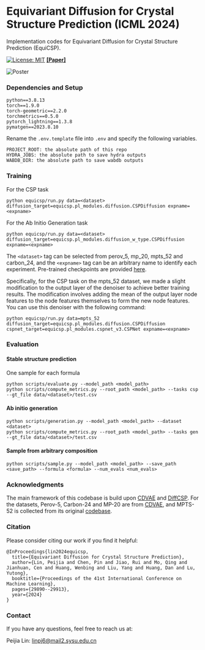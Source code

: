 # Equivariant Diffusion for Crystal Structure Prediction (ICML 2024)

Implementation codes for Equivariant Diffusion for Crystal Structure Prediction (EquiCSP). 

[![License: MIT](https://img.shields.io/badge/License-MIT-yellow.svg)](https://github.com/EmperorJia/EquiCSP/blob/main/LICENSE)   [**[Paper]**](https://icml.cc/virtual/2024/poster/33915)

![Poster](fig/EquiCSP_poster.png "Poster")

### Dependencies and Setup

```
python==3.8.13
torch==1.9.0
torch-geometric==2.2.0
torchmetrics==0.5.0
pytorch_lightning==1.3.8
pymatgen==2023.8.10
```

Rename the `.env.template` file into `.env` and specify the following variables.

```
PROJECT_ROOT: the absolute path of this repo
HYDRA_JOBS: the absolute path to save hydra outputs
WABDB_DIR: the absolute path to save wabdb outputs
```

### Training

For the CSP task

```
python equicsp/run.py data=<dataset> diffusion_target=equicsp.pl_modules.diffusion.CSPDiffusion expname=<expname> 
```

For the Ab Initio Generation task

```
python equicsp/run.py data=<dataset> diffusion_target=equicsp.pl_modules.diffusion_w_type.CSPDiffusion expname=<expname>
```

The ``<dataset>`` tag can be selected from perov_5, mp_20, mpts_52 and carbon_24, and the ``<expname>`` tag can be an arbitrary name to identify each experiment. Pre-trained checkpoints are provided [here](https://drive.google.com/drive/folders/1Dw945rCLCT3jbQ8FZsAxCCVMjeo-PByc?usp=drive_link).

Specifically, for the CSP task on the mpts_52 dataset, we made a slight modification to the output layer of the denoiser to achieve better training results. The modification involves adding the mean of the output layer node features to the node features themselves to form the new node features. You can use this denoiser with the following command:

```
python equicsp/run.py data=mpts_52 diffusion_target=equicsp.pl_modules.diffusion.CSPDiffusion cspnet_target=equicsp.pl_modules.cspnet_v3.CSPNet expname=<expname>
```

### Evaluation

#### Stable structure prediction 

One sample for each formula

```
python scripts/evaluate.py --model_path <model_path>
python scripts/compute_metrics.py --root_path <model_path> --tasks csp --gt_file data/<dataset>/test.csv 
```

#### Ab initio generation

```
python scripts/generation.py --model_path <model_path> --dataset <dataset>
python scripts/compute_metrics.py --root_path <model_path> --tasks gen --gt_file data/<dataset>/test.csv
```


#### Sample from arbitrary composition

```
python scripts/sample.py --model_path <model_path> --save_path <save_path> --formula <formula> --num_evals <num_evals>
```

### Acknowledgments

The main framework of this codebase is build upon [CDVAE](https://github.com/txie-93/cdvae) and [DiffCSP](https://github.com/jiaor17/DiffCSP). For the datasets, Perov-5, Carbon-24 and MP-20 are from [CDVAE](https://github.com/txie-93/cdvae), and MPTS-52 is collected from its original [codebase](https://github.com/sparks-baird/mp-time-split).

### Citation

Please consider citing our work if you find it helpful:
```
@InProceedings{lin2024equicsp,
  title={Equivariant Diffusion for Crystal Structure Prediction},
  author={Lin, Peijia and Chen, Pin and Jiao, Rui and Mo, Qing and Jianhuan, Cen and Huang, Wenbing and Liu, Yang and Huang, Dan and Lu, Yutong},
  booktitle={Proceedings of the 41st International Conference on Machine Learning},
  pages={29890--29913},
  year={2024}
}

```

### Contact

If you have any questions, feel free to reach us at:

Peijia Lin: [linpj6@mail2.sysu.edu.cn](mailto:linpj6@mail2.sysu.edu.cn)